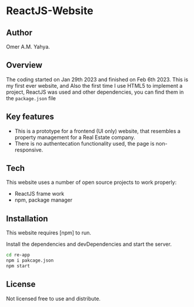 # ReactJS-Website

## Author

Omer A.M. Yahya.

## Overview

The coding started on Jan 29th 2023 and finished on Feb 6th 2023.
This is my first ever website, and Also the first time I use HTML5 to implement a project, ReactJS was used and other dependencies, you can find them in the `package.json` file

## Key features

- This is a prototype for a frontend (UI only) website, that resembles a property management for a Real Estate company.
- There is no authentecation functionality used, the page is non-responsive.

## Tech

This website uses a number of open source projects to work properly:

- ReactJS frame work
- npm, package manager

## Installation

This website requires [npm] to run.

Install the dependencies and devDependencies and start the server.

```sh
cd re-app
npm i pakcage.json
npm start
```

## License

Not licensed free to use and distribute.
